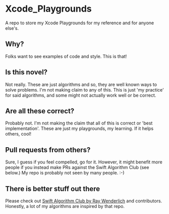# Xcode_Playgrounds
A repo to store my Xcode Playgrounds for my reference and for anyone else's.

## Why?
Folks want to see examples of code and style. This is that!

## Is this novel?
Not really. These are just algorithms and so, they are well known ways to solve problems. I'm not making claim to any of this. This is just 'my practice' for said algorithms, and some might not actually work well or be correct.

## Are all these correct?
Probably not. I'm not making the claim that all of this is correct or 'best implementation'. These are just my playgrounds, my learning. If it helps others, cool!

## Pull requests from others?
Sure, I guess if you feel compelled, go for it. However, it might benefit more people if you instead make PRs against the Swift Algorithm Club (see below.) My repo is probably not seen by many people. :-)

## There is better stuff out there
Please check out [Swift Algorithm Club by Ray Wenderlich](https://github.com/raywenderlich/swift-algorithm-club) and contributors. Honestly, a lot of my algorithms are inspired by that repo.
